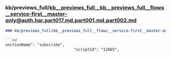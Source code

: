 ### kb/previews_full/kb__previews_full__kb__previews_full__flows__service-first__master-only@auth.har.part017.md.part001.md.part002.md

```md
### kb/previews_full/kb__previews_full__flows__service-first__master-only@auth.har.part017.md.part001.md (part 002)

```md
unctionName": "subscribe",
                              "scriptId": "12665",
               
```

```

```
